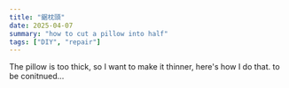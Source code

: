 ```yaml
---
title: "鋸枕頭"
date: 2025-04-07
summary: "how to cut a pillow into half"
tags: ["DIY", "repair"]
---
```


The pillow is too thick, so I want to make it thinner, here's how I do that.
to be conitnued... 
